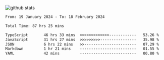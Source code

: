 
![github stats](https://github-readme-stats.vercel.app/api?username=realmahd1&show_icons=true&theme=codeSTACKr&hide_rank=true&count_private=true)

<!--START_SECTION:waka-->

```txt
From: 19 January 2024 - To: 18 February 2024

Total Time: 87 hrs 25 mins

TypeScript       46 hrs 33 mins  >>>>>>>>>>>>>------------   53.26 %
JavaScript       31 hrs 27 mins  >>>>>>>>>----------------   35.98 %
JSON             6 hrs 22 mins   >>-----------------------   07.29 %
Markdown         1 hr 21 mins    -------------------------   01.55 %
YAML             42 mins         -------------------------   00.80 %
```

<!--END_SECTION:waka-->

